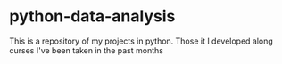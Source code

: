 # python-data-analysis
This is a repository of my projects in python. Those it I developed along curses I've been taken in the past months
